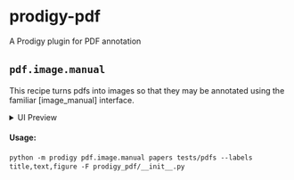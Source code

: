 # prodigy-pdf

A Prodigy plugin for PDF annotation

## `pdf.image.manual`

This recipe turns pdfs into images so that they may be annotated using the familiar [image_manual] interface. 

<details>
    <summary>UI Preview</summary>
    
![](images/pdf_image_manual.png)

</details>

#### Usage:

```
python -m prodigy pdf.image.manual papers tests/pdfs --labels title,text,figure -F prodigy_pdf/__init__.py
```
